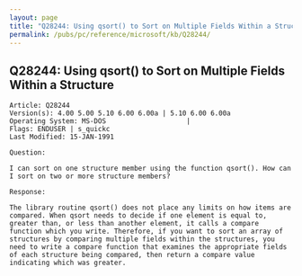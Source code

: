 ```yaml
---
layout: page
title: "Q28244: Using qsort() to Sort on Multiple Fields Within a Structure"
permalink: /pubs/pc/reference/microsoft/kb/Q28244/
---
```


## Q28244: Using qsort() to Sort on Multiple Fields Within a Structure

	Article: Q28244
	Version(s): 4.00 5.00 5.10 6.00 6.00a | 5.10 6.00 6.00a
	Operating System: MS-DOS                    |
	Flags: ENDUSER | s_quickc
	Last Modified: 15-JAN-1991
	
	Question:
	
	I can sort on one structure member using the function qsort(). How can
	I sort on two or more structure members?
	
	Response:
	
	The library routine qsort() does not place any limits on how items are
	compared. When qsort needs to decide if one element is equal to,
	greater than, or less than another element, it calls a compare
	function which you write. Therefore, if you want to sort an array of
	structures by comparing multiple fields within the structures, you
	need to write a compare function that examines the appropriate fields
	of each structure being compared, then return a compare value
	indicating which was greater.
